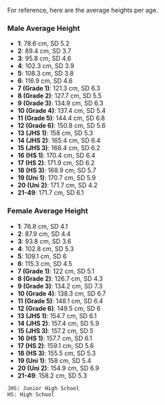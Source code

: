 For reference, here are the average heights per age.

### Male Average Height

- **1**: 78.6 cm, SD 5.2
- **2**: 89.4 cm, SD 3.7
- **3**: 95.8 cm, SD 4.6
- **4**: 102.3 cm, SD 3.9
- **5**: 108.3 cm, SD 3.8
- **6**: 116.9 cm, SD 4.6
- **7 (Grade 1)**: 121.3 cm, SD 6.3
- **8 (Grade 2)**: 127.7 cm, SD 5.5
- **9 (Grade 3)**: 134.9 cm, SD 6.3
- **10 (Grade 4)**: 137.4 cm, SD 5.4
- **11 (Grade 5)**: 144.4 cm, SD 6.8
- **12 (Grade 6)**: 150.8 cm, SD 5.6
- **13 (JHS 1)**: 158 cm, SD 5.3
- **14 (JHS 2)**: 165.4 cm, SD 6.4
- **15 (JHS 3)**: 168.4 cm, SD 6.2
- **16 (HS 1)**: 170.4 cm, SD 6.4
- **17 (HS 2)**: 171.9 cm, SD 6.2
- **18 (HS 3)**: 168.9 cm, SD 5.7
- **19 (Uni 1)**: 170.7 cm, SD 5.9
- **20 (Uni 2)**: 171.7 cm, SD 4.2
- **21-49**: 171.7 cm, SD 6.1

### Female Average Height

- **1**: 76.8 cm, SD 4.1
- **2**: 87.9 cm, SD 4.4
- **3**: 93.8 cm, SD 3.6
- **4**: 102.8 cm, SD 5.3
- **5**: 109.1 cm, SD 6
- **6**: 115.3 cm, SD 4.5
- **7 (Grade 1)**: 122 cm, SD 5.1
- **8 (Grade 2)**: 126.7 cm, SD 4.3
- **9 (Grade 3)**: 134.2 cm, SD 7.3
- **10 (Grade 4)**: 138.3 cm, SD 6.7
- **11 (Grade 5)**: 148.1 cm, SD 6.4
- **12 (Grade 6)**: 149.5 cm, SD 6
- **13 (JHS 1)**: 154.7 cm, SD 6.1
- **14 (JHS 2)**: 157.4 cm, SD 5.9
- **15 (JHS 3)**: 157.2 cm, SD 5
- **16 (HS 1)**: 157.7 cm, SD 6.1
- **17 (HS 2)**: 159.1 cm, SD 5.6
- **18 (HS 3)**: 155.5 cm, SD 5.3
- **19 (Uni 1)**: 158 cm, SD 5.4
- **20 (Uni 2)**: 154.9 cm, SD 6.9
- **21-49**: 158.2 cm, SD 5.3

```
JHS: Junior High School
HS: High School
```
